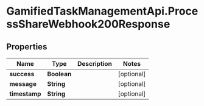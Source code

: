 # GamifiedTaskManagementApi.ProcessShareWebhook200Response

## Properties

Name | Type | Description | Notes
------------ | ------------- | ------------- | -------------
**success** | **Boolean** |  | [optional] 
**message** | **String** |  | [optional] 
**timestamp** | **String** |  | [optional] 



